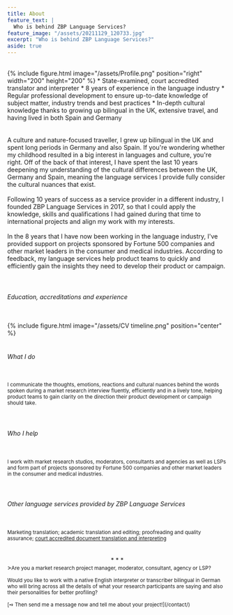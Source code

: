 ```yaml
---
title: About
feature_text: |
  Who is behind ZBP Language Services?
feature_image: "/assets/20211129_120733.jpg"
excerpt: "Who is behind ZBP Language Services?"
aside: true
---
```


<br>
{% include figure.html image="/assets/Profile.png" position="right" width="200" height="200" %}
* State-examined, court accredited translator and interpreter
* 8 years of experience in the language industry
* Regular professional development to ensure up-to-date knowledge of subject matter, industry trends and best practices
* In-depth cultural knowledge thanks to growing up bilingual in the UK, extensive travel, and having lived in both Spain and Germany 
<br><br><br>
A culture and nature-focused traveller, I grew up bilingual in the UK and spent long periods in Germany and also Spain. If you're wondering whether my childhood resulted in a big interest in languages and culture, you're right. Off of the back of that interest, I have spent the last 10 years deepening my understanding of the cultural differences between the UK, Germany and Spain, meaning the language services I provide fully consider the cultural nuances that exist.
<br><br>
Following 10 years of success as a service provider in a different industry, I founded ZBP Language Services in 2017, so that I could apply the knowledge, skills and qualifications I had gained during that time to international projects and align my work with my interests.
<br><br>
In the 8 years that I have now been working in the language industry, I've provided support on projects sponsored by Fortune 500 companies and other market leaders in the consumer and medical industries. According to feedback, my language services help product teams to quickly and efficiently gain the insights they need to develop their product or campaign.
<br><br><br>
<h6>Education, accreditations and experience</h6>
<br>
{% include figure.html image="/assets/CV timeline.png" position="center" %}
<br><br>
<h6>What I do</h6>
<br>
<small>I communicate the thoughts, emotions, reactions and cultural nuances behind the words spoken during a market research interview fluently, efficiently and in a lively tone, helping product teams to gain clarity on the direction their product development or campaign should take.</small>
<br><br><br>
<h6>Who I help</h6>
<br>
<small>I work with market research studios, moderators, consultants and agencies as well as LSPs and form part of projects sponsored by Fortune 500 companies and other market leaders in the consumer and medical industries.</small>
<br><br><br>
<h6>Other language services provided by ZBP Language Services</h6>
<br>
<small>Marketing translation; academic translation and editing; proofreading and quality assurance; <a href="https://www.sworntranslation.zbp-language-services.com/" target="_blank" title="court accredited document translation and interpreting">court accredited document translation and interpreting</a></small>
<br><br><br>
<center>* * *</center>
><small>Are you a market research project manager, moderator, consultant, agency or LSP?<br><br>Would you like to work with a native English interpreter or transcriber bilingual in German who will bring across all the details of what your research participants are saying and also their personalities  for better profiling?<br><br>[➺ Then send me a message now and tell me about your project!](/contact/)</small>

<br>